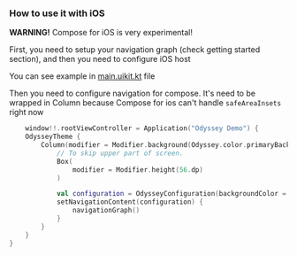 ### How to use it with iOS

**WARNING!** Compose for iOS is very experimental!

First, you need to setup your navigation graph (check getting started section), and then you need to configure iOS host

You can see example in [main.uikit.kt](/uikit/src/uikitMain/kotlin/main.uikit.kt) file

Then you need to configure navigation for compose. It's need to be wrapped in Column because Compose for ios can't handle 
`safeAreaInsets` right now
```kotlin
    window!!.rootViewController = Application("Odyssey Demo") {
    OdysseyTheme {
        Column(modifier = Modifier.background(Odyssey.color.primaryBackground)) {
            // To skip upper part of screen.
            Box(
                modifier = Modifier.height(56.dp)
            )

            val configuration = OdysseyConfiguration(backgroundColor = Odyssey.color.primaryBackground)
            setNavigationContent(configuration) {
                navigationGraph()
            }
        }
    }
}
```
